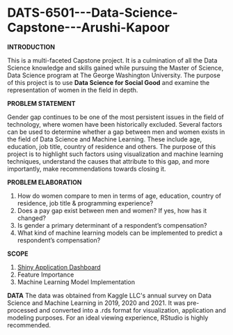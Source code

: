# DATS-6501---Data-Science-Capstone---Arushi-Kapoor

**INTRODUCTION**

This is a multi-faceted Capstone project. It is a culmination of all the Data Science knowledge and skills gained while pursuing the Master of Science, Data Science program at The George Washington University. The purpose of this project is to use **Data Science for Social Good** and examine the representation of women in the field in depth. 

**PROBLEM STATEMENT**

Gender gap continues to be one of the most persistent issues in the field of technology, where women have been historically excluded. Several factors can be used to determine whether a gap between men and women exists in the field of Data Science and Machine Learning. These include age, education, job title, country of residence and others. The purpose of this project is to highlight such factors using visualization and machine learning techniques, understand the causes that attribute to this gap, and more importantly, make recommendations towards closing it.

**PROBLEM ELABORATION**
1. How do women compare to men in terms of age, education, country of residence, job title & programming experience? 
2. Does a pay gap exist between men and women? If yes, how has it changed? 
3. Is gender a primary determinant of a respondent’s compensation? 
4. What kind of machine learning models can be implemented to predict a respondent’s compensation? 

**SCOPE**
1. [Shiny Application Dashboard](https://arushikapoor.shinyapps.io/DATS6501-ArushiK-Dashboard/)
2. Feature Importance
3. Machine Learning Model Implementation 

**DATA**
The data was obtained from Kaggle LLC's annual survey on Data Science and Machine Learning in 2019, 2020 and 2021. It was pre-processed and converted into a .rds format for visualization, application and modeling purposes. For an ideal viewing experience, RStudio is highly recommended. 
